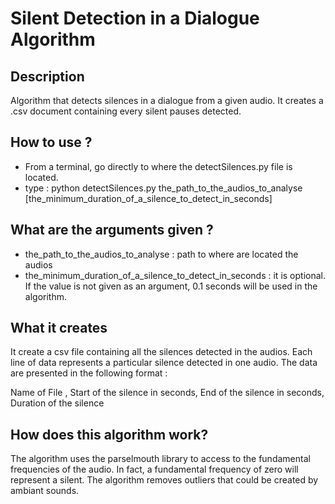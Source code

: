 # Silent Detection in a Dialogue Algorithm

## Description
Algorithm that detects silences in a dialogue from a given audio. It creates a .csv document containing every silent pauses detected.

## How to use ?
- From a terminal, go directly to where the detectSilences.py file is located.
- type : python detectSilences.py the_path_to_the_audios_to_analyse [the_minimum_duration_of_a_silence_to_detect_in_seconds]

## What are the arguments given ?
- the_path_to_the_audios_to_analyse :  path to where are located the audios 
- the_minimum_duration_of_a_silence_to_detect_in_seconds : it is optional. If the value is not given as an argument, 0.1 seconds will be used in the algorithm.

## What it creates
It create a csv file containing all the silences detected in the audios. Each line of data represents a particular silence detected in one audio. The data are presented in the following format :

Name of File , Start of the silence in seconds, End of the silence in seconds, Duration of the silence

## How does this algorithm work?
The algorithm uses the parselmouth library to access to the fundamental frequencies of the audio. In fact, a fundamental frequency of zero will represent a silent. The algorithm removes outliers that could be created by ambiant sounds.






